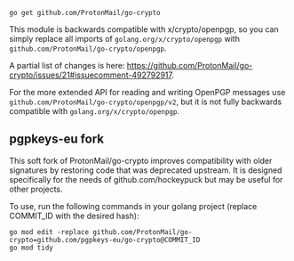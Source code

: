```
go get github.com/ProtonMail/go-crypto
```

This module is backwards compatible with x/crypto/openpgp,
so you can simply replace all imports of `golang.org/x/crypto/openpgp` with
`github.com/ProtonMail/go-crypto/openpgp`.

A partial list of changes is here: https://github.com/ProtonMail/go-crypto/issues/21#issuecomment-492792917.

For the more extended API for reading and writing OpenPGP messages use `github.com/ProtonMail/go-crypto/openpgp/v2`, but it is not fully backwards compatible with `golang.org/x/crypto/openpgp`. 

## pgpkeys-eu fork

This soft fork of ProtonMail/go-crypto improves compatibility with older signatures by restoring code that was deprecated upstream.
It is designed specifically for the needs of github.com/hockeypuck but may be useful for other projects.

To use, run the following commands in your golang project (replace COMMIT_ID with the desired hash):

```
go mod edit -replace github.com/ProtonMail/go-crypto=github.com/pgpkeys-eu/go-crypto@COMMIT_ID
go mod tidy
```
